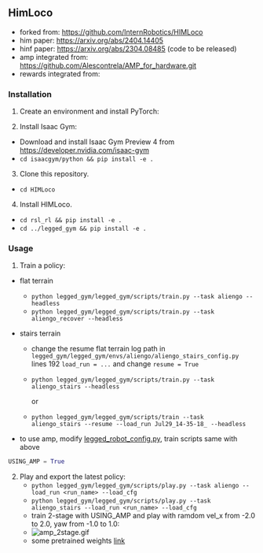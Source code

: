 ## HimLoco

- forked from: https://github.com/InternRobotics/HIMLoco
- him paper: https://arxiv.org/abs/2404.14405
- hinf paper: https://arxiv.org/abs/2304.08485 (code to be released)
- amp integrated from: https://github.com/Alescontrela/AMP_for_hardware.git
- rewards integrated from: 


### Installation
1. Create an environment and install PyTorch:

2. Install Isaac Gym:
  - Download and install Isaac Gym Preview 4 from https://developer.nvidia.com/isaac-gym
  - `cd isaacgym/python && pip install -e .`

3. Clone this repository.
  - `cd HIMLoco`

4. Install HIMLoco.
  - `cd rsl_rl && pip install -e .`
  - `cd ../legged_gym && pip install -e .`

### Usage
1. Train a policy:
* flat terrain
  - `python legged_gym/legged_gym/scripts/train.py --task aliengo --headless`
  - `python legged_gym/legged_gym/scripts/train.py --task aliengo_recover --headless`
* stairs terrain
  - change the resume flat terrain log path in `legged_gym/legged_gym/envs/aliengo/aliengo_stairs_config.py` lines 192 `load_run = ...` and change `resume = True`
  - `python legged_gym/legged_gym/scripts/train.py --task aliengo_stairs --headless`
  
    or 
  - `python legged_gym/legged_gym/scripts/train --task aliengo_stairs --resume --load_run Jul29_14-35-18_ --headless`


* to use amp, modify [legged_robot_config.py](legged_gym/legged_gym/envs/base/legged_robot_config.py), train scripts same with above
```python
USING_AMP = True
```

2. Play and export the latest policy:
   - `python legged_gym/legged_gym/scripts/play.py --task aliengo --load_run <run_name> --load_cfg`
   - `python legged_gym/legged_gym/scripts/play.py --task aliengo_stairs --load_run <run_name> --load_cfg`
   - train 2-stage with USING_AMP and play with ramdom vel_x from -2.0 to 2.0, yaw from -1.0 to 1.0:
   - ![amp_2stage.gif](projects/assets/amp_2stage.gif)
   - some pretrained weights [link](https://drive.google.com/drive/folders/1BSknmyXVngnZQTRyra1fTVmoVvp5cZWq?usp=sharing)